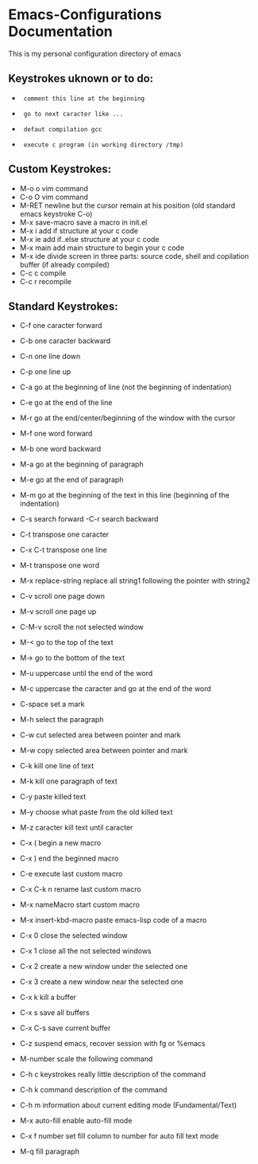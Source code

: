 # Emacs-Configurations Documentation

This is my personal configuration directory of emacs

## Keystrokes uknown or to do:

*      comment this line at the beginning 
*      go to next caracter like ...
*      defaut compilation gcc
*      execute c program (in working directory /tmp)

## Custom Keystrokes:

* M-o			o vim command
* C-o			O vim command
* M-RET			newline but the cursor remain at his position (old standard emacs keystroke C-o)
* M-x save-macro	save a macro in init.el
* M-x i	                add if structure at your c code
* M-x ie                add if..else structure at your c code
* M-x main              add main structure to begin your c code
* M-x ide		divide screen in three parts: source code, shell and copilation buffer (if already compiled)
* C-c c			compile
* C-c r			recompile

## Standard Keystrokes:

* C-f			one caracter forward
* C-b			one caracter backward
* C-n			one line down
* C-p			one line up
* C-a			go at the beginning of line (not the beginning of indentation)
* C-e			go at the end of the line
* M-r			go at the end/center/beginning of the window with the cursor

* M-f			one word forward
* M-b			one word backward
* M-a			go at the beginning of paragraph
* M-e			go at the end of paragraph
* M-m			go at the beginning of the text in this line (beginning of the indentation)
     			
* C-s			search forward -C-r search backward
* C-t		        transpose one caracter
* C-x C-t 		transpose one line
* M-t 			transpose one word
* M-x replace-string	replace all string1 following the pointer with string2 

* C-v 			scroll one page down
* M-v			scroll one page up
* C-M-v			scroll the not selected window
* M-<			go to the top of the text
* M->		      	go to the bottom of the text

* M-u			uppercase until the end of the word
* M-c			uppercase the caracter and go at the end of the word

* C-space		set a mark
* M-h			select the paragraph
* C-w			cut selected area between pointer and mark
* M-w 			copy selected area between pointer and mark
* C-k			kill one line of text
* M-k			kill one paragraph of text
* C-y			paste killed text
* M-y			choose what paste from the old killed text
* M-z caracter		kill text until caracter

* C-x (			begin a new macro
* C-x )			end the beginned macro
* C-e 			execute last custom macro
* C-x C-k n		rename last custom macro
* M-x nameMacro		start custom macro
* M-x insert-kbd-macro	paste emacs-lisp code of a macro 

* C-x 0			close the selected window
* C-x 1			close all the not selected windows
* C-x 2 		create a new window under the selected one
* C-x 3			create a new window near the selected one

* C-x k			kill a buffer
* C-x s			save all buffers
* C-x C-s	     	save current buffer

* C-z 			suspend emacs, recover session with fg or %emacs

* M-number		scale the following command

* C-h c keystrokes	really little description of the command
* C-h k command		description of the command
* C-h m			information about current editing mode (Fundamental/Text)

* M-x auto-fill	enable auto-fill mode
* C-x f number	        set fill column to number for auto fill text mode
* M-q 			fill paragraph
